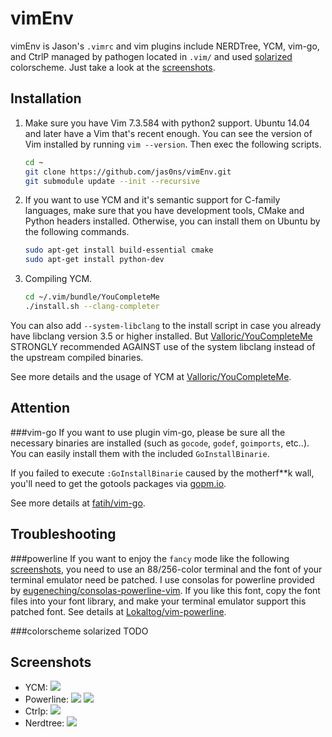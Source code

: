 vimEnv
======

vimEnv is Jason's `.vimrc` and vim plugins include NERDTree, YCM, vim-go, and CtrlP managed by pathogen located in `.vim/` and used [solarized](http://ethanschoonover.com/solarized) colorscheme. Just take a look at the [screenshots](https://github.com/jas0ns/vimEnv/blob/master/README.md#screenshots).

Installation
------
1.  Make sure you have Vim 7.3.584 with python2 support. Ubuntu 14.04 and later have a Vim that's recent enough. You can see      the version of Vim installed by running `vim --version`. Then exec the following scripts.

    ```Bash
    cd ~
    git clone https://github.com/jas0ns/vimEnv.git
    git submodule update --init --recursive 
    ```

2.  If you want to use YCM and it's semantic support for C-family languages, make sure that you have development tools, CMake     and  Python headers installed. Otherwise, you can install them on Ubuntu by the following commands.

    ```Bash
    sudo apt-get install build-essential cmake
    sudo apt-get install python-dev
    ```

3.  Compiling YCM.

    ```Bash
    cd ~/.vim/bundle/YouCompleteMe
    ./install.sh --clang-completer
    ```
  You can also add `--system-libclang` to the install script in case you already have libclang version 3.5 or higher installed.
  But [Valloric/YouCompleteMe](https://github.com/Valloric/YouCompleteMe) STRONGLY recommended AGAINST use of the system libclang instead of the upstream compiled binaries. <br>
  
  See more details and the usage of YCM at [Valloric/YouCompleteMe](https://github.com/Valloric/YouCompleteMe).

Attention
------
###vim-go
  If you want to use plugin vim-go, please be sure all the necessary binaries are installed (such as `gocode`, `godef`, 
`goimports`, etc..). You can easily install them with the included `GoInstallBinarie`. <br>

  If you failed to execute `:GoInstallBinarie` caused by the motherf**k wall, you'll need to get the gotools packages via [gopm.io](http://gopm.io/download).

  See more details at [fatih/vim-go](https://github.com/fatih/vim-go).

Troubleshooting
----------------
###powerline
  If you want to enjoy the `fancy` mode like the following [screenshots](https://github.com/jas0ns/vimEnv/blob/master/README.md#screenshots), you need to use an 88/256-color terminal and the font of your terminal emulator need be patched. I use consolas for powerline provided by [eugeneching/consolas-powerline-vim](https://github.com/eugeneching/consolas-powerline-vim). If you like this font, copy the font files into your font library, and make your terminal emulator support this patched font.  See details at [Lokaltog/vim-powerline](https://github.com/Lokaltog/vim-powerline).
    
###colorscheme solarized
  TODO

Screenshots
-----------
  * YCM:
  ![](http://jas0ns.github.io/images/vimscreenshot1.jpg)
  * Powerline:
  ![](http://jas0ns.github.io/images/vimscreenshot2.png)
  ![](http://jas0ns.github.io/images/vimscreenshot3.png)
  * Ctrlp:
  ![](http://jas0ns.github.io/images/vimscreenshot4.jpg)
  * Nerdtree:
  ![](http://jas0ns.github.io/images/vimscreenshot5.png)
